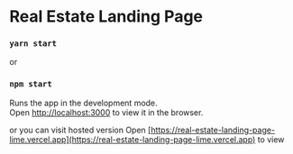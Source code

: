 # Real Estate Landing Page

### `yarn start` 
 or 
### `npm start`

Runs the app in the development mode.\
Open [http://localhost:3000](http://localhost:3000) to view it in the browser.

or you can visit hosted version
Open [https://real-estate-landing-page-lime.vercel.app](https://real-estate-landing-page-lime.vercel.app) to view